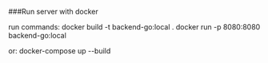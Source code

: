 ###Run server with docker

run commands:
docker build -t backend-go:local .
docker run -p 8080:8080 backend-go:local

or:
docker-compose up --build